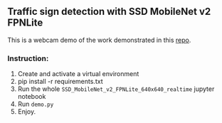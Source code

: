 ## Traffic sign detection with SSD MobileNet v2 FPNLite

This is a webcam demo of the work demonstrated in this [repo](https://github.com/Romanvia93/traffic_sign_detection).

### Instruction:

1. Create and activate a virtual environment
2. pip install -r requirements.txt
3. Run the whole `SSD_MobileNet_v2_FPNLite_640x640_realtime` jupyter notebook
4. Run `demo.py`
5. Enjoy.
